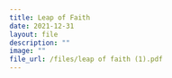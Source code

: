 ```yaml
---
title: Leap of Faith
date: 2021-12-31
layout: file
description: ""
image: ""
file_url: /files/leap of faith (1).pdf
---
```

